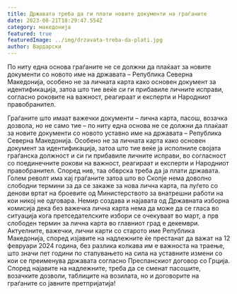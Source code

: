```yaml
---
title: Државата треба да ги плати новите документи на граѓаните
date: 2023-08-21T18:29:47.554Z
category: македонија
featured: true
featuredImage: ../img/drzavata-treba-da-plati.jpg
author: Вардарски
---
```

<!--StartFragment-->

По ниту една основа граѓаните не се должни да плаќаат за новите документи со новото име на државата – Република Северна Македонија, особено не за личната карта како основен документ за идентификација, затоа што тие веќе си ги прибавиле личните исправи, согласно роковите на важност, реагираат и експерти и Народниот правобранител.

Граѓаните што имаат важечки документи – лична карта, пасош, возачка дозвола, но не само тие – по ниту една основа не се должни да плаќаат за новите документи со новото уставно име на државата – Република Северна Македонија. Особено не за личната карта како основен документ за идентификација, затоа што тие веќе ја исполниле својата граѓанска должност и си ги прибавиле личните исправи, во согласност со поединечните рокови на важност, реагираат и експерти и Народниот правобранител. Според нив, таа обврска треба да ја плати државата.\
Голем револт има кај граѓаните затоа што во Скопје нема доволно слободни термини за да се закаже за нова лична карта, па луѓето со денови вртат на броевите од Министерството за внатрешни работи на кои никој не одговара. Немир создава и најавата од Државната изборна комисија дека без важечка лична карта нема да може да се гласа во ситуација кога претседателските избори се очекуваат во март, а прв слободен термин за лична карта во главниот град е декември. Актуелните, важечки, лични карти со старото име Република Македонија, според изјавите на надлежните ќе престанат да важат на 12 февруари 2024 година, без разлика колкава им е важноста на траење, што значи пет години по стапувањето на сила на уставните измени со кои се преименува државата согласно Преспанскиот договор со Грција. Според најавите на надлежните, треба да се сменат пасошите, возачките дозволи, таблиците на возилата, но и договорите на граѓаните со јавните претпријатија!

<!--EndFragment-->